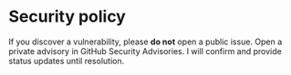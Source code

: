 # Security policy

If you discover a vulnerability, please **do not** open a public issue.
Open a private advisory in GitHub Security Advisories.
I will confirm and provide status updates until resolution.
